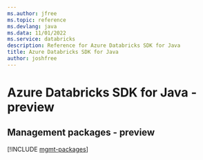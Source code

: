 ```yaml
---
ms.author: jfree
ms.topic: reference
ms.devlang: java
ms.data: 11/01/2022
ms.service: databricks
description: Reference for Azure Databricks SDK for Java
title: Azure Databricks SDK for Java
author: joshfree
---
```

# Azure Databricks SDK for Java - preview

## Management packages - preview
[!INCLUDE [mgmt-packages](databricks-mgmt-index.md)]